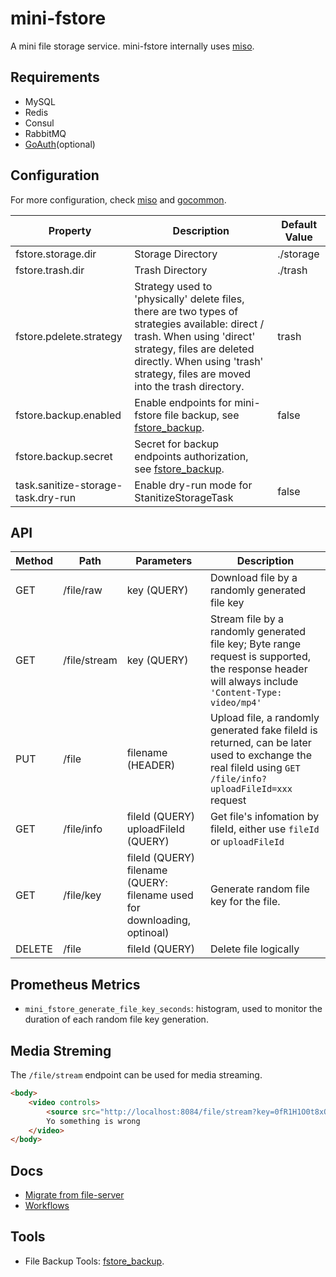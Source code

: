 # mini-fstore

A mini file storage service. mini-fstore internally uses [miso](https://github.com/curtisnewbie/miso).

## Requirements

- MySQL
- Redis
- Consul
- RabbitMQ
- [GoAuth](https://github.com/CurtisNewbie/goauth)(optional)

## Configuration

For more configuration, check [miso](https://github.com/curtisnewbie/miso) and [gocommon](https://github.com/CurtisNewbie/gocommon).

| Property                           | Description                                                                                                                                                                                                                               | Default Value |
|------------------------------------|-------------------------------------------------------------------------------------------------------------------------------------------------------------------------------------------------------------------------------------------|---------------|
| fstore.storage.dir                 | Storage Directory                                                                                                                                                                                                                         | ./storage     |
| fstore.trash.dir                   | Trash Directory                                                                                                                                                                                                                           | ./trash       |
| fstore.pdelete.strategy            | Strategy used to 'physically' delete files, there are two types of strategies available: direct / trash. When using 'direct' strategy, files are deleted directly. When using 'trash' strategy, files are moved into the trash directory. | trash         |
| fstore.backup.enabled              | Enable endpoints for mini-fstore file backup, see [fstore_backup](https://github.com/curtisnewbie/fstore_backup).                                                                                                                         | false         |
| fstore.backup.secret               | Secret for backup endpoints authorization, see [fstore_backup](https://github.com/curtisnewbie/fstore_backup).                                                                                                                            |               |
| task.sanitize-storage-task.dry-run | Enable dry-run mode for StanitizeStorageTask                                                                                                                                                                                              | false         |

## API

| Method | Path         | Parameters                                                                  | Description                                                                                                                                              |
|--------|--------------|-----------------------------------------------------------------------------|----------------------------------------------------------------------------------------------------------------------------------------------------------|
| GET    | /file/raw    | key (QUERY)                                                                 | Download file by a randomly generated file key                                                                                                           |
| GET    | /file/stream | key (QUERY)                                                                 | Stream file by a randomly generated file key; Byte range request is supported, the response header will always include `'Content-Type: video/mp4'`       |
| PUT    | /file        | filename (HEADER)                                                           | Upload file, a randomly generated fake fileId is returned, can be later used to exchange the real fileId using `GET /file/info?uploadFileId=xxx` request |
| GET    | /file/info   | fileId (QUERY)<br>uploadFileId (QUERY)                                      | Get file's infomation by fileId, either use `fileId` or `uploadFileId`                                                                                   |
| GET    | /file/key    | fileId (QUERY)<br>filename (QUERY: filename used for downloading, optinoal) | Generate random file key for the file.                                                                                                                   |
| DELETE | /file        | fileId (QUERY)                                                              | Delete file logically                                                                                                                                    |

## Prometheus Metrics

- `mini_fstore_generate_file_key_seconds`: histogram, used to monitor the duration of each random file key generation.

## Media Streming

The `/file/stream` endpoint can be used for media streaming.

```html
<body>
    <video controls>
        <source src="http://localhost:8084/file/stream?key=0fR1H1O0t8xQZjPzbGz4lRx%2FbPacIg" type="video/mp4">
        Yo something is wrong
    </video>
</body>
```

## Docs

- [Migrate from file-server](./doc/file_server_migration.md)
- [Workflows](./doc/workflow.md)

## Tools

- File Backup Tools: [fstore_backup](https://github.com/CurtisNewbie/fstore_backup).
